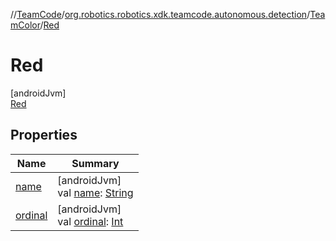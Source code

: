//[TeamCode](../../../../index.md)/[org.robotics.robotics.xdk.teamcode.autonomous.detection](../../index.md)/[TeamColor](../index.md)/[Red](index.md)

# Red

[androidJvm]\
[Red](index.md)

## Properties

| Name | Summary |
|---|---|
| [name](../../../org.robotics.robotics.xdk.teamcode.subsystem.claw/-extendable-claw/-claw-state-update/-both/index.md#-372974862%2FProperties%2F863896225) | [androidJvm]<br>val [name](../../../org.robotics.robotics.xdk.teamcode.subsystem.claw/-extendable-claw/-claw-state-update/-both/index.md#-372974862%2FProperties%2F863896225): [String](https://kotlinlang.org/api/latest/jvm/stdlib/kotlin/-string/index.html) |
| [ordinal](../../../org.robotics.robotics.xdk.teamcode.subsystem.claw/-extendable-claw/-claw-state-update/-both/index.md#-739389684%2FProperties%2F863896225) | [androidJvm]<br>val [ordinal](../../../org.robotics.robotics.xdk.teamcode.subsystem.claw/-extendable-claw/-claw-state-update/-both/index.md#-739389684%2FProperties%2F863896225): [Int](https://kotlinlang.org/api/latest/jvm/stdlib/kotlin/-int/index.html) |
